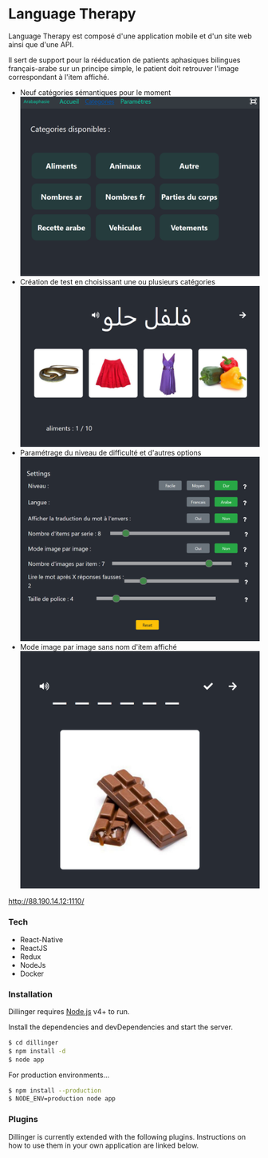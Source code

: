 # Language Therapy

Language Therapy est composé d'une application mobile et d'un site web ainsi que d'une API.






Il sert de support pour la rééducation de patients aphasiques bilingues français-arabe sur un principe simple, le patient doit retrouver l'image correspondant à l'item affiché.


 - Neuf catégories sémantiques pour le moment
![Alt text](readme/web-categories.png?raw=true "Categories")
 - Création de test en choisissant une ou plusieurs catégories
 ![Alt text](readme/web-testa.png?raw=true "Test exemple")
- Paramétrage du niveau de difficulté et d'autres options
 ![Alt text](readme/web-parametres.png?raw=true "parametres")
 - Mode image par image sans nom d'item affiché
![Alt text](readme/web-imageparimage.PNG?raw=true "imageparimage")


http://88.190.14.12:1110/


 
 
### Tech

 * React-Native
 * ReactJS
 * Redux
 * NodeJs
 * Docker


### Installation

Dillinger requires [Node.js](https://nodejs.org/) v4+ to run.

Install the dependencies and devDependencies and start the server.

```sh
$ cd dillinger
$ npm install -d
$ node app
```

For production environments...

```sh
$ npm install --production
$ NODE_ENV=production node app
```

### Plugins

Dillinger is currently extended with the following plugins. Instructions on how to use them in your own application are linked below.


